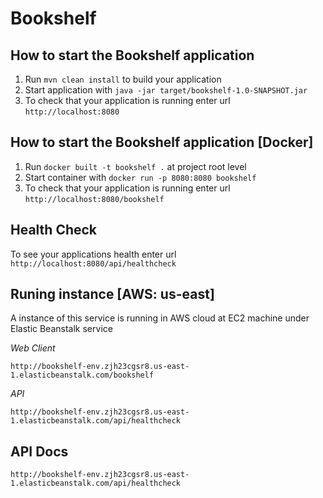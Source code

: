# Bookshelf

How to start the Bookshelf application
---

1. Run `mvn clean install` to build your application
1. Start application with `java -jar target/bookshelf-1.0-SNAPSHOT.jar`
1. To check that your application is running enter url `http://localhost:8080`


How to start the Bookshelf application [Docker]
---

1. Run `docker built -t bookshelf .` at project root level
1. Start container with `docker run -p 8080:8080 bookshelf`
1. To check that your application is running enter url `http://localhost:8080/bookshelf`

Health Check
---

To see your applications health enter url `http://localhost:8080/api/healthcheck`


Runing instance [AWS: us-east]
---

A instance of this service is running in AWS cloud at EC2 machine under Elastic Beanstalk service

*Web Client*

`http://bookshelf-env.zjh23cgsr8.us-east-1.elasticbeanstalk.com/bookshelf`

*API*

`http://bookshelf-env.zjh23cgsr8.us-east-1.elasticbeanstalk.com/api/healthcheck`

API Docs
---

`http://bookshelf-env.zjh23cgsr8.us-east-1.elasticbeanstalk.com/api/healthcheck`